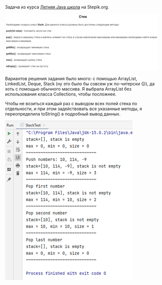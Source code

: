 Задача из курса [Летняя Java школа](https://stepik.org/course/10498) на Stepik.org.

![img.png](img.png)

Вариантов решения задания было много: с помощью ArrayList, LinkedList, Deque, Stack (ну это было бы совсем уж
по-читерски :wink:), да хоть с помощью обычного массива. Я выбрала ArrayList без использования класса Collections,
чтобы посложнее.

Чтобы не возиться каждый раз с выводом всех полей стека по отдельности, и при этом задействовать все указанные
методы, я переопределила toString() в подробный вывод данных.

![img_1.png](img_1.png)